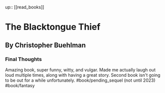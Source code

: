 up:: [[read_books]]

# The Blacktongue Thief

## By Christopher Buehlman

### Final Thoughts

Amazing book, super funny, witty, and vulgar. Made me actually laugh out loud multiple times, along with having a great story.
Second book isn't going to be out for a while unfortunately.
#book/pending_sequel (not until 2023)
#book/fantasy
